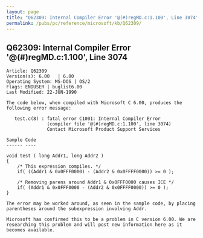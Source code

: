 ```yaml
---
layout: page
title: "Q62309: Internal Compiler Error '@(#)regMD.c:1.100', Line 3074"
permalink: /pubs/pc/reference/microsoft/kb/Q62309/
---
```


## Q62309: Internal Compiler Error '@(#)regMD.c:1.100', Line 3074

	Article: Q62309
	Version(s): 6.00   | 6.00
	Operating System: MS-DOS | OS/2
	Flags: ENDUSER | buglist6.00
	Last Modified: 22-JUN-1990
	
	The code below, when compiled with Microsoft C 6.00, produces the
	following error message:
	
	   test.c(8) : fatal error C1001: Internal Compiler Error
	               (compiler file '@(#)regMD.c:1.100', line 3074)
	               Contact Microsoft Product Support Services
	
	Sample Code
	------ ----
	
	void test ( long Addr1, long Addr2 )
	{
	    /* This expression compiles. */
	    if( ((Addr1 & 0x0FFF0000) - (Addr2 & 0x0FFFF0000)) >= 0 );
	
	    /* Removing parens around Addr1 & 0x0FFF0000 causes ICE */
	    if( (Addr1 & 0x0FFF0000 - (Addr2 & 0x0FFFF0000)) >= 0 );
	}
	
	The error may be worked around, as seen in the sample code, by placing
	parentheses around the subexpression involving Addr.
	
	Microsoft has confirmed this to be a problem in C version 6.00. We are
	researching this problem and will post new information here as it
	becomes available.
